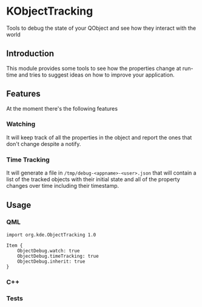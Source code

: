 # KObjectTracking

Tools to debug the state of your QObject and see how they interact with the world

## Introduction

This module provides some tools to see how the properties change at run-time and tries to suggest ideas on how to improve your application.

## Features

At the moment there's the following features

### Watching

It will keep track of all the properties in the object and report the ones that don't change despite a notify.

### Time Tracking

It will generate a file in `/tmp/debug-<appname>-<user>.json` that will contain a list of the tracked objects with their initial state and all of the property changes over time including their timestamp.

## Usage

### QML

```
import org.kde.ObjectTracking 1.0

Item {
    ObjectDebug.watch: true
    ObjectDebug.timeTracking: true
    ObjectDebug.inherit: true
}
```

### C++

### Tests
